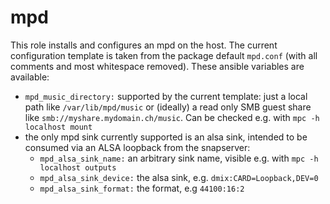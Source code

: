 # mpd

This role installs and configures an mpd on the host. The current configuration template is taken from the package default `mpd.conf` (with all comments and most whitespace removed). These ansible variables are available:

* `mpd_music_directory:` supported by the current template: just a local path like `/var/lib/mpd/music` or (ideally) a read only SMB guest share like `smb://myshare.mydomain.ch/music`. Can be checked e.g. with `mpc -h localhost mount`
* the only mpd sink currently supported is an alsa sink, intended to be consumed via an ALSA loopback from the snapserver: 
    * `mpd_alsa_sink_name:` an arbitrary sink name, visible e.g. with `mpc -h localhost outputs`
    * `mpd_alsa_sink_device:` the alsa sink, e.g. `dmix:CARD=Loopback,DEV=0`
    * `mpd_alsa_sink_format:` the format, e.g `44100:16:2`

